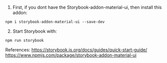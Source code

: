 1. First, if you dont have the Storybook-addon-material-ui, then install this addon:
```
npm i storybook-addon-material-ui --save-dev
```

2. Start Storybook with:
```
npm run storybook
```

References:
https://storybook.js.org/docs/guides/quick-start-guide/
https://www.npmjs.com/package/storybook-addon-material-ui
